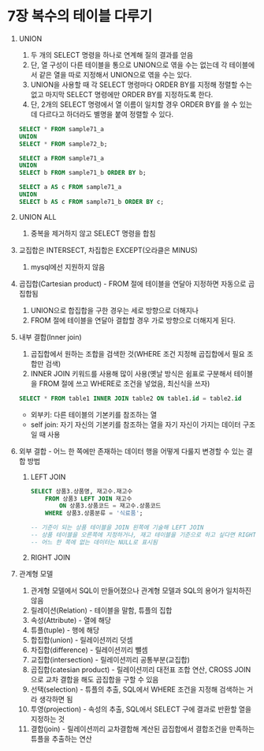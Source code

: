 # 7장 복수의 테이블 다루기

1. UNION
    1. 두 개의 SELECT 명령을 하나로 연계해 질의 결과를 얻음
    2. 단, 열 구성이 다른 테이블을 통으로 UNION으로 엮을 수는 없는데 각 테이블에서 같은 열을 따로 지정해서 UNION으로 엮을 수는 있다.
    3. UNION을 사용할 때 각 SELECT 명령마다 ORDER BY를 지정해 정렬할 수는 없고 마지막 SELECT 명령에만 ORDER BY를 지정하도록 한다.
    4. 단, 2개의 SELECT 명령에서 열 이름이 일치할 경우 ORDER BY를 쓸 수 있는데 다르다고 하더라도 별명을 붙여 정렬할 수 있다.
    
    ```sql
    SELECT * FROM sample71_a
    UNION
    SELECT * FROM sample72_b;
    
    SELECT a FROM sample71_a
    UNION
    SELECT b FROM sample71_b ORDER BY b;
    
    SELECT a AS c FROM sample71_a
    UNION
    SELECT b AS c FROM sample71_b ORDER BY c;
    ```
    
2. UNION ALL
    1. 중복을 제거하지 않고 SELECT 명령을 합침
        
        
3. 교집합은 INTERSECT, 차집합은 EXCEPT(오라클은 MINUS)
    1. mysql에선 지원하지 않음
        
        
4. 곱집합(Cartesian product) - FROM 절에 테이블을 연달아 지정하면 자동으로 곱집합됨
    1. UNION으로 합집합을 구한 경우는 세로 방향으로 더해지나
    2. FROM 절에 테이블을 연달아 결합할 경우 가로 방향으로 더해지게 된다.
        
        
5. 내부 결합(Inner join)
    1. 곱집합에서 원하는 조합을 검색한 것(WHERE 조건 지정해 곱집합에서 필요 조합만 검색)
    2. INNER JOIN 키워드를 사용해 많이 사용(옛날 방식은 쉼표로 구분해서 테이블을 FROM 절에 쓰고 WHERE로 조건을 넣었음, 최신식을 쓰자)
    
    ```sql
    SELECT * FROM table1 INNER JOIN table2 ON table1.id = table2.id
    ```
    
    - 외부키: 다른 테이블의 기본키를 참조하는 열
    - self join: 자기 자신의 기본키를 참조하는 열을 자기 자신이 가지는 데이터 구조일 때 사용
    
6. 외부 결합 - 어느 한 쪽에만 존재하는 데이터 행을 어떻게 다룰지 변경할 수 있는 결합 방법
    1. LEFT JOIN
        
        ```sql
        SELECT 상품3.상품명, 재고수.재고수
        	FROM 상품3 LEFT JOIN 재고수
        		ON 상품3.상품코드 = 재고수.상품코드
        	WHERE 상품3.상품분류 = '식료품';
        
        -- 기준이 되는 상품 테이블을 JOIN 왼쪽에 기술해 LEFT JOIN
        -- 상품 테이블을 오른쪽에 지정하거나, 재고 테이블을 기준으로 하고 싶다면 RIGHT JOIN을 사용
        -- 어느 한 쪽에 없는 데이터는 NULL로 표시됨
        ```
        
    2. RIGHT JOIN
    

1. 관계형 모델
    1. 관게형 모델에서 SQL이 만들어졌으나 관계형 모델과 SQL의 용어가 일치하진 않음
    2. 릴레이션(Relation) - 테이블을 말함, 튜플의 집합
    3. 속성(Attribute) - 열에 해당
    4. 튜플(tuple) - 행에 해당
    5. 합집합(union) - 릴레이션끼리 덧셈
    6. 차집합(difference) - 릴레이션끼리 뺄셈
    7. 교집합(intersection) - 릴레이션끼리 공통부분(교집합)
    8. 곱집합(catesian product) - 릴레이션끼리 대전표 조합 연산, CROSS JOIN으로 교차 결합을 해도 곱집합을 구할 수 있음
    9. 선택(selection) - 튜플의 추출, SQL에서 WHERE 조건을 지정해 검색하는 거라 생각하면 됨
    10. 투영(projection) - 속성의 추출, SQL에서 SELECT 구에 결과로 반환할 열을 지정하는 것
    11. 결합(join) - 릴레이션끼리 교차결합해 계산된 곱집합에서 결합조건을 만족하는 튜플을 추출하는 연산